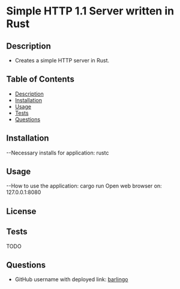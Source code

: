 # Simple HTTP 1.1 Server written in Rust

  ## Description
  - Creates a simple HTTP server in Rust.

  ## Table of Contents
  - [Description](#description)
  - [Installation](#installation)
  - [Usage](#usage)
  - [Tests](#tests)
  - [Questions](#questions)

  ## Installation
  --Necessary installs for application:
    rustc

  ## Usage
  --How to use the application:
    cargo run
    Open web browser on:
    127.0.0.1:8080


  ## License


  ## Tests
  TODO


  ## Questions
  - GitHub username with deployed link: [barlingo](https://github.com/barlingo)
